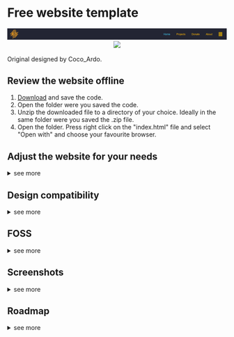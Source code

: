 # Free website template
 
<p align="center"><img src="screenshots/navbar.PNG"></img><a href="https://opensource.org/licenses/MIT" title="License: MIT"><img src="https://img.shields.io/badge/License-MIT-blue.svg"></img></a>
</p>

Original designed by Coco_Ardo.

## Review the website offline
1. [Download](https://github.com/RealCocoArdo/free-website-template/archive/refs/heads/main.zip) and save the code.
2. Open the folder were you saved the code.
3. Unzip the downloaded file to a directory of your choice. Ideally in the same folder were you saved the .zip file.
4. Open the folder. Press right click on the "index.html" file and select "Open with" and choose your favourite browser.

## Adjust the website for your needs
<details>
<summary>see more</summary>
Things that should be conciderd:

* Replace these with your own informations in each .html file
```
    <head>
        <title>free website template</title>
        <meta name="lightning" content="lnurlp:Coco_Ardo@ln.tips"/>
    <head>
    
    <footer>
        <a href="https://snort.social/p/npub1cj9xlvy6qd2ck8k02qw79nsf4jf4hslu94e77k6evdl8t0xa7f2syga2tw" target="_blank">...</a>
        <a href="https://www.reddit.com/user/Coco_Ardo/" target="_blank">...</a>
        <a href="https://discord.gg/DMP53qDM7c" target="_blank">...</a>
        <a href="https://github.com/RealCocoArdo" target="_blank">...</a>

        <a href="https://github.com/RealCocoArdo/free-website-template/blob/main/LICENSE" target="_blank">@<script>document.write(/\d{4}/.exec(Date())[0])</script> License</a>
    </footer>
```
* You can also delete the licence reference instead
* Replace the `pictures/Favicon.png` with your own Favicon.png icon
* If you want to change the name like `Home` | `Projects` | `Donate` | `About` you need to rename them in every .html file
* You can copy paste elements crosspages. The styling is global
* If you change colors make sure it suitable in light and dark mode (Seperated in `main.css`)
* If you change proportions make sure the desktop and the mobile version still fit (Seperated in `main.css`)

</details>

## Design compatibility
<details>
<summary>see more</summary>

### Browsers
The website should be displayed as intended in most browsers.

| Testet browsers                 | Not yet tested |
|---------------------------------|----------------|
| The onion routing (Tor)         | Safari (Apple) |
| Chromium based (Microsoft Edge) | Ecosia         |
| Mozilla Firefox                 | Brave          |
### Devices
| Typ          | Ratio     | Pixel      | Optimized          |
|--------------|-----------|------------|--------------------|
| Desktop      | 16:9      | 1920x1080  | :heavy_check_mark: |
| Tablet       | inbetween | inbetween  | :heavy_check_mark: |
| Mobile       | 9:16      | >1100x1080 | :heavy_check_mark: |
### Design
The design gets adjusted to your browser style mode

| Mode           | Optimized          |
|----------------|--------------------|
| Light          | :x:                |
| Dark (Default) | :heavy_check_mark: |

</details>


## FOSS
<details>
<summary>see more</summary>

This code has a [MIT License](LICENSE.txt).

</details>

## Screenshots
<details>
<summary>see more</summary>

![Screenshot of Knowledge.html](screenshots/index.PNG)
![Screenshot of Donate.html](screenshots/dropdown.PNG)
![Screenshot of Knowledge.html](screenshots/indexMobile.PNG)
![Screenshot of Donate.html](screenshots/dropdownMobile.PNG)
![Screenshot of projects.html](screenshots/projects.PNG)
![Screenshot of about.html](screenshots/about.PNG)
![Screenshot of imprint.html](screenshots/imprint.PNG)

</details>

## Roadmap
<details>
<summary>see more</summary>

* Detailed comments in all -html .css and .js files
* Article templates
* Templates to import pictures
* Templates for tables

</details>